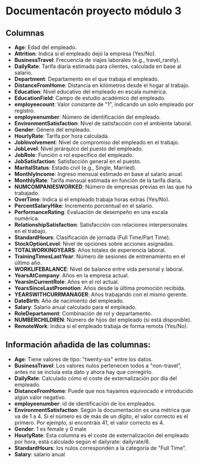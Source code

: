 # Documentacón proyecto módulo 3

## Columnas

- **Age**: Edad del empleado.
- **Attrition**: Indica si el empleado dejó la empresa (Yes/No).
- **BusinessTravel**: Frecuencia de viajes laborales (e.g., travel_rarely).
- **DailyRate**: Tarifa diaria estimada para clientes, calculada en base al salario.
- **Department**: Departamento en el que trabaja el empleado.
- **DistanceFromHome**: Distancia en kilómetros desde el hogar al trabajo.
- **Education**: Nivel educativo del empleado en escala numérica.
- **EducationField**: Campo de estudio académico del empleado.
- **employeecount**: Valor constante de "1", indicando un solo empleado por registro.
- **employeenumber**: Número de identificación del empleado.
- **EnvironmentSatisfaction**: Nivel de satisfacción con el ambiente laboral.
- **Gender**: Género del empleado.
- **HourlyRate**: Tarifa por hora calculada.
- **JobInvolvement**: Nivel de compromiso del empleado en el trabajo.
- **JobLevel**: Nivel jerárquico del puesto del empleado.
- **JobRole**: Función o rol específico del empleado.
- **JobSatisfaction**: Satisfacción general en el puesto.
- **MaritalStatus**: Estado civil (e.g., Single, Married).
- **MonthlyIncome**: Ingreso mensual estimado en base al salario anual.
- **MonthlyRate**: Tarifa mensual estimada en función de la tarifa diaria.
- **NUMCOMPANIESWORKED**: Número de empresas previas en las que ha trabajado.
- **OverTime**: Indica si el empleado trabaja horas extras (Yes/No).
- **PercentSalaryHike**: Incremento porcentual en el salario.
- **PerformanceRating**: Evaluación de desempeño en una escala numérica.
- **RelationshipSatisfaction**: Satisfacción con relaciones interpersonales en el trabajo.
- **StandardHours**: Clasificación de jornada (Full Time/Part Time).
- **StockOptionLevel**: Nivel de opciones sobre acciones asignadas.
- **TOTALWORKINGYEARS**: Años totales de experiencia laboral.
- **TrainingTimesLastYear**: Número de sesiones de entrenamiento en el último año.
- **WORKLIFEBALANCE**: Nivel de balance entre vida personal y laboral.
- **YearsAtCompany**: Años en la empresa actual.
- **YearsInCurrentRole**: Años en el rol actual.
- **YearsSinceLastPromotion**: Años desde la última promoción recibida.
- **YEARSWITHCURRMANAGER**: Años trabajando con el mismo gerente.
- **DateBirth**: Año de nacimiento del empleado.
- **Salary**: Salario anual calculado para el empleado.
- **RoleDepartament**: Combinación de rol y departamento.
- **NUMBERCHILDREN**: Número de hijos del empleado (si está disponible).
- **RemoteWork**: Indica si el empleado trabaja de forma remota (Yes/No).

## Información añadida de las columnas:

- **Age**: Tiene valores de tipo: "twenty-six" entre los datos.
- **BusinessTravel**: Los valores nulos pertenecen todos a "non-travel", antes no se incluía esta dato y ahora hay que corregirlo.
- **DailyRate**: Calculado cómo el coste de externalización por día del empleado. 
- **DistanceFromHome**: Puede que nos hayamos equivocado e introducido algún valor negativo.
- **employeenumber**: id de identificación de los empleados. 
- **EnvironmentSatisfaction**: Según la documentación es una métrica que va de 1 a 4. Si el número es de más de un dígito, el valor correcto es el primero. Por ejemplo, si encontráis 41, el valor correcto es 4.
- **Gender**: 1 es female y 0 male
- **HourlyRate**: Esta columna es el coste de externalización del empleado por hora, está calculado según el dailyrate: dailyrate/8.
- **StandardHours**: los nulos corresponden a la categoría de "Full Time". 
- **Salary**: salario anual
